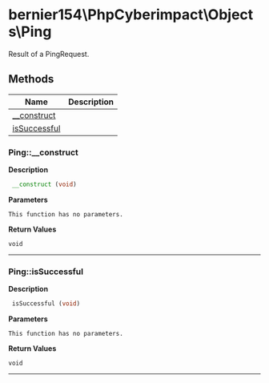 # bernier154\PhpCyberimpact\Objects\Ping  

Result of a PingRequest.





## Methods

| Name | Description |
|------|-------------|
|[__construct](#ping__construct)||
|[isSuccessful](#pingissuccessful)||




### Ping::__construct  

**Description**

```php
 __construct (void)
```

 

 

**Parameters**

`This function has no parameters.`

**Return Values**

`void`


<hr />


### Ping::isSuccessful  

**Description**

```php
 isSuccessful (void)
```

 

 

**Parameters**

`This function has no parameters.`

**Return Values**

`void`


<hr />

